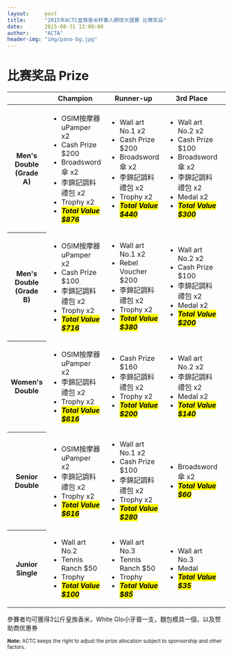 ```yaml
---
layout:     post
title:      "2015年ACTC皇族香米杯華人網球大獎賽 比赛奖品"
date:       2015-08-31 13:00:00
author:     "ACTA"
header-img: "img/pano-bg.jpg"
---
```

<h1 class="page-header">比赛奖品 Prize</h1>

<div class="table-responsive">
<small>
<table class="table table-hover table-bordered">
      <thead>
        <tr>
          <th></th>
          <th>Champion</th>
          <th>Runner-up</th>
          <th>3rd Place</th>
          <th>4th Place</th>
          <th>5th Place</th>
          <th>6th Place</th>
        </tr>
      </thead>
      <tbody>
        <tr>
          <th>Men's Double (Grade A)</th>
          <td><ul class="list-unstyled">
            <li>OSIM按摩器 uPamper x2</li>
            <li>Cash Prize $200</li>
            <li>Broadsword傘 x2</li>
            <li>李錦記調料禮包 x2</li>
            <li>Trophy x2</li>
            <li><mark><strong><em>Total Value $876</em></strong></mark></li>
          </ul></td>
          <td><ul class="list-unstyled">
            <li>Wall art No.1 x2</li>
            <li>Cash Prize $200</li>
            <li>Broadsword傘 x2</li>
            <li>李錦記調料禮包 x2</li>
            <li>Trophy x2</li>
            <li><mark><strong><em>Total Value $440</em></strong></mark></li>
          </ul></td>
          <td><ul class="list-unstyled">
            <li>Wall art No.2 x2</li>
            <li>Cash Prize $100</li>
            <li>Broadsword傘 x2</li>
            <li>李錦記調料禮包 x2</li>
            <li>Medal x2</li>
            <li><mark><strong><em>Total Value $300</em></strong></mark></li>
          </ul></td>
          <td><ul class="list-unstyled">
            <li>Wall art No.2 x2</li>
            <li>Broadsword傘 x2</li>
            <li>李錦記調料禮包 x2</li>
            <li><mark><strong><em>Total Value $200</em></strong></mark></li>
          </ul></td>
          <td><ul class="list-unstyled">
            <li>Broadsword傘 x2</li>
            <li><mark><strong><em>Total Value $60</em></strong></mark></li>
          </ul></td>
          <td><ul class="list-unstyled">
            <li>Broadsword傘 x2</li>
            <li><mark><strong><em>Total Value $60</em></strong></mark></li>
          </ul></td>
        </tr>
        <tr>
          <th>Men's Double (Grade B)</th>
          <td><ul class="list-unstyled">
            <li>OSIM按摩器 uPamper x2</li>
            <li>Cash Prize $100</li>
            <li>李錦記調料禮包 x2</li>
            <li>Trophy x2</li>
            <li><mark><strong><em>Total Value $716</em></strong></mark></li>
          </ul></td>
          <td><ul class="list-unstyled">
            <li>Wall art No.1 x2</li>
            <li>Rebel Voucher $200</li>
            <li>李錦記調料禮包 x2</li>
            <li>Trophy x2</li>
            <li><mark><strong><em>Total Value $380</em></strong></mark></li>
          </ul></td>
          <td><ul class="list-unstyled">
            <li>Wall art No.2 x2</li>
            <li>Cash Prize $100</li>
            <li>李錦記調料禮包 x2</li>
            <li>Medal x2</li>
            <li><mark><strong><em>Total Value $200</em></strong></mark></li>
          </ul></td>
          <td><ul class="list-unstyled">
            <li>Wall art No.2 x2</li>
            <li>Broadsword傘 x2</li>
            <li>李錦記調料禮包 x2</li>
            <li><mark><strong><em>Total Value $200</em></strong></mark></li>
          </ul></td>
          <td><ul class="list-unstyled">
            <li>Broadsword傘 x2</li>
            <li><mark><strong><em>Total Value $60</em></strong></mark></li>
          </ul></td>
          <td><ul class="list-unstyled">
            <li>Broadsword傘 x2</li>
            <li><mark><strong><em>Total Value $60</em></strong></mark></li>
          </ul></td>
        </tr>
        <tr>
          <th>Women's Double</th>
          <td><ul class="list-unstyled">
            <li>OSIM按摩器 uPamper x2</li>
            <li>李錦記調料禮包 x2</li>
            <li>Trophy x2</li>
            <li><mark><strong><em>Total Value $616</em></strong></mark></li>
          </ul></td>
          <td><ul class="list-unstyled">
            <li>Cash Prize $160</li>
            <li>李錦記調料禮包 x2</li>
            <li>Trophy x2</li>
            <li><mark><strong><em>Total Value $200</em></strong></mark></li>
          </ul></td>
          <td><ul class="list-unstyled">
            <li>Wall art No.2 x2</li>
            <li>李錦記調料禮包 x2</li>
            <li>Medal x2</li>
            <li><mark><strong><em>Total Value $140</em></strong></mark></li>
          </ul></td>
          <td></td>
          <td></td>
          <td></td>
        </tr>
        <tr>
          <th>Senior Double</th>
          <td><ul class="list-unstyled">
            <li>OSIM按摩器 uPamper x2</li>
            <li>李錦記調料禮包 x2</li>
            <li>Trophy x2</li>
            <li><mark><strong><em>Total Value $616</em></strong></mark></li>
          </ul></td>
          <td><ul class="list-unstyled">
            <li>Wall art No.1 x2</li>
            <li>Cash Prize $100</li>
            <li>李錦記調料禮包 x2</li>
            <li>Trophy x2</li>
            <li><mark><strong><em>Total Value $280</em></strong></mark></li>
          </ul></td>
          <td><ul class="list-unstyled">
            <li>Broadsword傘 x2</li>
            <li><mark><strong><em>Total Value $60</em></strong></mark></li>
          </ul></td>
          <td></td>
          <td></td>
          <td></td>
        </tr>
        <tr>
          <th>Junior Single</th>
          <td><ul class="list-unstyled">
            <li>Wall art No.2</li>
            <li>Tennis Ranch $50</li>
            <li>Trophy</li>
            <li><mark><strong><em>Total Value $100</em></strong></mark></li>
          </ul></td>
          <td><ul class="list-unstyled">
            <li>Wall art No.3 </li>
            <li>Tennis Ranch $50</li>
            <li>Trophy</li>
            <li><mark><strong><em>Total Value $85</em></strong></mark></li>
          </ul></td>
          <td><ul class="list-unstyled">
            <li>Wall art No.3</li>
            <li>Medal</li>
            <li><mark><strong><em>Total Value $35</em></strong></mark></li>
          </ul></td>
          <td><ul class="list-unstyled">
            <li>Wall art No.3</li>
            <li>Medal</li>
            <li><mark><strong><em>Total Value $35</em></strong></mark></li>
          </ul></td>
          <td></td>
          <td></td>
        </tr>
      </tbody>
</table>

</small>

<p class="bg-success">參賽者均可獲得3公斤皇族香米，White Glo小牙膏一支，麵包模具一個，以及赞助商优惠券</p>
<small>
<p class="bg-warning"><strong>Note:</strong> ACTC keeps the right to adjust the prize allocation subject to sponsorship and other factors.</p>
</small>
</div>
